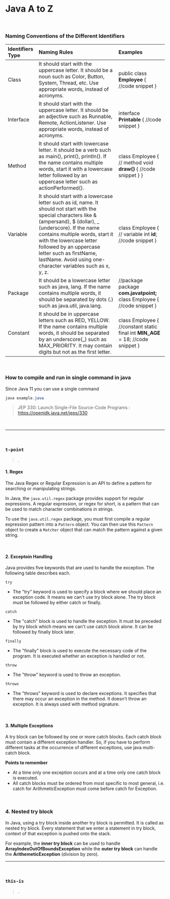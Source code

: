 # Java A to Z

<br/>

### Naming Conventions of the Different Identifiers

| Identifiers Type | Naming Rules                                                 | Examples                                                     |
| :--------------- | :----------------------------------------------------------- | :----------------------------------------------------------- |
| Class            | It should start with the uppercase letter. It should be a noun such as Color, Button, System, Thread, etc. Use appropriate words, instead of acronyms. | public class **Employee** { //code snippet }                 |
| Interface        | It should start with the uppercase letter. It should be an adjective such as Runnable, Remote, ActionListener. Use appropriate words, instead of acronyms. | interface **Printable** { //code snippet }                   |
| Method           | It should start with lowercase letter. It should be a verb such as main(), print(), println(). If the name contains multiple words, start it with a lowercase letter followed by an uppercase letter such as actionPerformed(). | class Employee { // method void **draw()** { //code snippet } } |
| Variable         | It should start with a lowercase letter such as id, name. It should not start with the special characters like & (ampersand), $ (dollar), _ (underscore). If the name contains multiple words, start it with the lowercase letter followed by an uppercase letter such as firstName, lastName. Avoid using one-character variables such as x, y, z. | class Employee { // variable int **id**; //code snippet }    |
| Package          | It should be a lowercase letter such as java, lang. If the name contains multiple words, it should be separated by dots (.) such as java.util, java.lang. | //package package **com.javatpoint;** class Employee { //code snippet } |
| Constant         | It should be in uppercase letters such as RED, YELLOW. If the name contains multiple words, it should be separated by an underscore(_) such as MAX_PRIORITY. It may contain digits but not as the first letter. | class Employee { //constant static final int **MIN_AGE** = 18; //code snippet } |

<br/>

### How to compile and run in single command in java

Since Java 11 you can use a single command

```java
java example.java
```

> JEP 330: Launch Single-File Source-Code Programs : https://openjdk.java.net/jeps/330

<br/>

---

<br/>

### `t-point`

> .

#### 1. Regex

The Java Regex or Regular Expression is an API to define a pattern for searching or manipulating strings.

In Java, the `java.util.regex` package provides support for regular expressions. A regular expression, or regex for short, is a pattern that can be used to match character combinations in strings.

To use the `java.util.regex` package, you must first compile a regular expression pattern into a `Pattern` object. You can then use this `Pattern` object to create a `Matcher` object that can match the pattern against a given string.

<br/>

#### 2. Exceptoin Handling

Java provides five keywords that are used to handle the exception. The following table describes each.

`try`

- The "try" keyword is used to specify a block where we should place an exception code. It means we can't use try block alone. The try block must be followed by either catch or finally.

`catch`

- The "catch" block is used to handle the exception. It must be preceded by try block which means we can't use catch block alone. It can be followed by finally block later.

`finally`

- The "finally" block is used to execute the necessary code of the program. It is executed whether an exception is handled or not.

`throw`

- The "throw" keyword is used to throw an exception.

`throws`

- The "throws" keyword is used to declare exceptions. It specifies that there may occur an exception in the method. It doesn't throw an exception. It is always used with method signature.

<br/>

#### 3. Multiple Exceptions

A try block can be followed by one or more catch blocks. Each catch block must contain a different exception handler. So, if you have to perform different tasks at the occurrence of different exceptions, use java multi-catch block.

**Points to remember**

- At a time only one exception occurs and at a time only one catch block is executed.
- All catch blocks must be ordered from most specific to most general, i.e. catch for ArithmeticException must come before catch for Exception.

<br/>

### 4. Nested try block

In Java, using a try block inside another try block is permitted. It is called as nested try block. Every statement that we enter a statement in try block, context of that exception is pushed onto the stack.

For example, the **inner try block** can be used to handle **ArrayIndexOutOfBoundsException** while the **outer try block** can handle the **ArithemeticException** (division by zero).

---

<br/>

### `this-is`

>.
